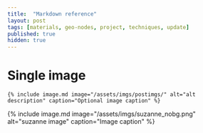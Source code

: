 ```yaml
---
title:  "Markdown reference"
layout: post
tags: [materials, geo-nodes, project, techniques, update]
published: true
hidden: true
---
```


# Single image
```
{% include image.md image="/assets/imgs/postimgs/" alt="alt description" caption="Optional image caption" %}
```
{% include image.md image="/assets/imgs/suzanne_nobg.png" alt="suzanne image" caption="Image caption" %}
